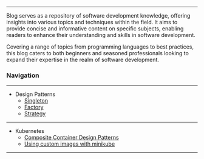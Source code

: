 
---

Blog serves as a repository of software development knowledge, offering insights into various topics and techniques within the field. It aims to provide concise and informative content on specific subjects, enabling readers to enhance their understanding and skills in software development. 

Covering a range of topics from programming languages to best practices, this blog caters to both beginners and seasoned professionals looking to expand their expertise in the realm of software development.


### Navigation

---

- Design Patterns
    - [Singleton](./Pages/Design%20Patterns/singleton.md)
    - [Factory](./Pages/Design%20Patterns/factory.md)
    - [Strategy](./Pages/Design%20Patterns/strategy.md)

---

- Kubernetes
    - [Composite Container Design Patterns](./Pages/Kubernetes/composite%20container%20design%20patterns.md)
    - [Using custom images with minikube](./Pages/Kubernetes/using%20custom%20images%20with%20minikube.md)
    
---